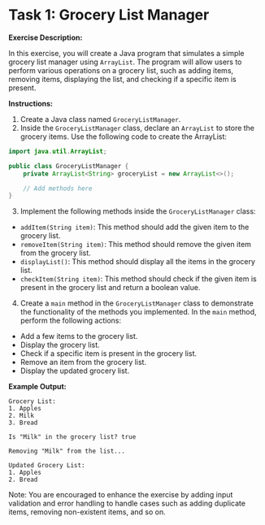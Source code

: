 # Task 1: Grocery List Manager

**Exercise Description:**

In this exercise, you will create a Java program that simulates a simple grocery list manager using `ArrayList`. The program will allow users to perform various operations on a grocery list, such as adding items, removing items, displaying the list, and checking if a specific item is present.

**Instructions:**

1. Create a Java class named `GroceryListManager`.
2. Inside the `GroceryListManager` class, declare an `ArrayList` to store the grocery items. Use the following code to create the ArrayList:

```java
import java.util.ArrayList;

public class GroceryListManager {
    private ArrayList<String> groceryList = new ArrayList<>();

    // Add methods here
}
```

3. Implement the following methods inside the `GroceryListManager` class:

- `addItem(String item)`: This method should add the given item to the grocery list.
- `removeItem(String item)`: This method should remove the given item from the grocery list.
- `displayList()`: This method should display all the items in the grocery list.
- `checkItem(String item)`: This method should check if the given item is present in the grocery list and return a boolean value.
4. Create a `main` method in the `GroceryListManager` class to demonstrate the functionality of the methods you implemented. In the `main` method, perform the following actions:
- Add a few items to the grocery list.
- Display the grocery list.
- Check if a specific item is present in the grocery list.
- Remove an item from the grocery list.
- Display the updated grocery list.

**Example Output:**

```
Grocery List:
1. Apples
2. Milk
3. Bread

Is "Milk" in the grocery list? true

Removing "Milk" from the list...

Updated Grocery List:
1. Apples
2. Bread
```

Note: You are encouraged to enhance the exercise by adding input validation and error handling to handle cases such as adding duplicate items, removing non-existent items, and so on.